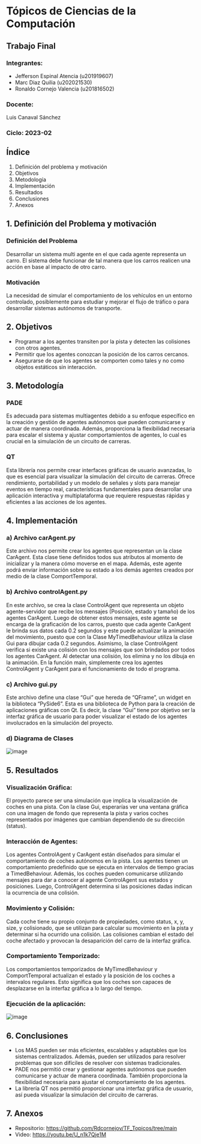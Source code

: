 # Tópicos de Ciencias de la Computación

## Trabajo Final

### Integrantes:

- Jefferson Espinal Atencia (u201919607)
- Marc Diaz Quilia (u202021530)
- Ronaldo Cornejo Valencia (u201816502)

### Docente: 
Luis Canaval Sánchez

### Ciclo: 2023-02

## Índice

1. Definición del problema y motivación
2. Objetivos	
3. Metodología	
4. Implementación	
5. Resultados	
6. Conclusiones
7. Anexos

## 1. Definición del Problema y motivación
### Definición del Problema
Desarrollar un sistema multi agente en el que cada agente representa un carro. El sistema debe funcionar de tal manera que los carros realicen una acción en base al impacto de otro carro.
### Motivación
La necesidad de simular el comportamiento de los vehículos en un entorno controlado, posiblemente para estudiar y mejorar el flujo de tráfico o para desarrollar sistemas autónomos de transporte.

## 2. Objetivos
* Programar a los agentes transiten por la pista y detecten las colisiones con otros agentes.
* Permitir que los agentes conozcan la posición de los carros cercanos.
* Asegurarse de que los agentes se comporten como tales y no como objetos estáticos sin interacción.

## 3. Metodología
### PADE
Es adecuada para sistemas multiagentes debido a su enfoque específico en la creación y gestión de agentes autónomos que pueden comunicarse y actuar de manera coordinada. Además, proporciona la flexibilidad necesaria para escalar el sistema y ajustar comportamientos de agentes, lo cual es crucial en la simulación de un circuito de carreras.

### QT
Esta librería nos permite crear interfaces gráficas de usuario avanzadas, lo que es esencial para visualizar la simulación del circuito de carreras. Ofrece rendimiento, portabilidad y un modelo de señales y slots para manejar eventos en tiempo real, características fundamentales para desarrollar una aplicación interactiva y multiplataforma que requiere respuestas rápidas y eficientes a las acciones de los agentes.

## 4. Implementación
### a) Archivo carAgent.py
Este archivo nos permite crear los agentes que representan un la clase CarAgent. Esta clase tiene definidos todos sus atributos al momento de inicializar y la manera cómo moverse en el mapa. Además, este agente podrá enviar información sobre su estado a los demás agentes creados por medio de la clase ComportTemporal.

### b) Archivo controlAgent.py 
En este archivo, se crea la clase ControlAgent que representa un objeto agente-servidor que recibe los mensajes (Posición, estado y tamaño) de los agentes CarAgent. Luego de obtener estos mensajes, este agente se encarga de la graficación de los carros, puesto que cada agente CarAgent le brinda sus datos cada 0.2 segundos y este puede actualizar la animación del movimiento, puesto que con la Clase MyTimedBehaviour utiliza la clase Gui para dibujar cada 0.2 segundos. Asimismo, la clase ControlAgent verifica si existe una colisión con los mensajes que son brindados por todos los agentes CarAgent. Al detectar una colisión, los elimina y no los dibuja en la animación. En la función main, simplemente crea los agentes ControlAgent y CarAgent para el funcionamiento de todo el programa.

### c) Archivo gui.py
Este archivo define una clase “Gui” que hereda de “QFrame”, un widget en la biblioteca “PySide6”. Esta es una biblioteca de Python para la creación de aplicaciones gráficas con Qt. Es decir, la clase “Gui” tiene por objetivo ser la interfaz gráfica de usuario para poder visualizar el estado de los agentes involucrados en la simulación del proyecto.

### d) Diagrama de Clases

![image](https://github.com/Rdcornejov/TF_Topicos/assets/66271146/9305fee5-3dd5-4c58-b1f7-92dcc216e60d)

## 5. Resultados

### Visualización Gráfica:

El proyecto parece ser una simulación que implica la visualización de coches en una pista. Con la clase Gui, esperarías ver una ventana gráfica con una imagen de fondo que representa la pista y varios coches representados por imágenes que cambian dependiendo de su dirección (status).

### Interacción de Agentes:

Los agentes ControlAgent y CarAgent están diseñados para simular el comportamiento de coches autónomos en la pista. Los agentes tienen un comportamiento predefinido que se ejecuta en intervalos de tiempo gracias a TimedBehaviour. Además, los coches pueden comunicarse utilizando mensajes para dar a conocer al agente ControlAgent sus estados y posiciones. Luego, ControlAgent determina si las posiciones dadas indican la ocurrencia de una colisión.

### Movimiento y Colisión:

Cada coche tiene su propio conjunto de propiedades, como status, x, y, size, y colisionado, que se utilizan para calcular su movimiento en la pista y determinar si ha ocurrido una colisión. Las colisiones cambian el estado del coche afectado y provocan la desaparición del carro de la interfaz gráfica.

### Comportamiento Temporizado:
Los comportamientos temporizados de MyTimedBehaviour y ComportTemporal actualizan el estado y la posición de los coches a intervalos regulares. Esto significa que los coches son capaces de desplazarse en la interfaz gráfica a lo largo del tiempo.

### Ejecución de la aplicación:

![image](https://github.com/Rdcornejov/TF_Topicos/assets/66271146/717d17ed-73f8-4aa7-a43b-ee4a37e1539d)

## 6. Conclusiones

* Los MAS pueden ser más eficientes, escalables y adaptables que los sistemas centralizados. Además, pueden ser utilizados para resolver problemas que son difíciles de resolver con sistemas tradicionales.
* PADE nos permitió crear y gestionar agentes autónomos que pueden comunicarse y actuar de manera coordinada. También proporciona la flexibilidad necesaria para ajustar el comportamiento de los agentes.
* La librería QT nos permitió proporcionar una interfaz gráfica de usuario, así pueda visualizar la simulación del circuito de carreras.

## 7. Anexos
* Repositorio: https://github.com/Rdcornejov/TF_Topicos/tree/main
* Video: https://youtu.be/U_n1k7Qje1M
